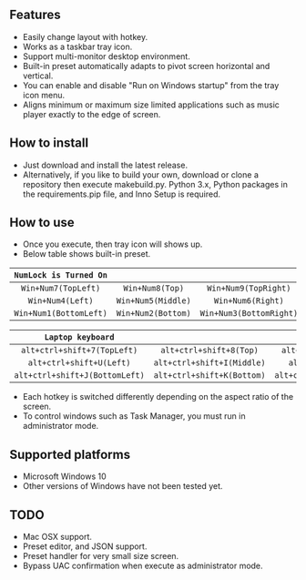 ## Features

* Easily change layout with hotkey.
* Works as a taskbar tray icon.
* Support multi-monitor desktop environment.
* Built-in preset automatically adapts to pivot screen horizontal and vertical.
* You can enable and disable "Run on Windows startup" from the tray icon menu.
* Aligns minimum or maximum size limited applications such as music player exactly to the edge of screen.

## How to install

* Just download and install the latest release.
* Alternatively, if you like to build your own, download or clone a repository then execute makebuild.py. Python 3.x, Python packages in the requirements.pip file, and Inno Setup is required.


## How to use

* Once you execute, then tray icon will shows up.
* Below table shows built-in preset.

| `NumLock is Turned On` |                    |                         |
|:----------------------:|:------------------:|:-----------------------:|
| `Win+Num7(TopLeft)`    | `Win+Num8(Top)`    | `Win+Num9(TopRight)`    |
| `Win+Num4(Left)`       | `Win+Num5(Middle)` | `Win+Num6(Right)`       |
| `Win+Num1(BottomLeft)` | `Win+Num2(Bottom)` | `Win+Num3(BottomRight)` |

| `Laptop keyboard`              |                            |                                 |
|:------------------------------:|:--------------------------:|:-------------------------------:|
| `alt+ctrl+shift+7(TopLeft)`    | `alt+ctrl+shift+8(Top)`    | `alt+ctrl+shift+9(TopRight)`    |
| `alt+ctrl+shift+U(Left)`       | `alt+ctrl+shift+I(Middle)` | `alt+ctrl+shift+O(Right)`       |
| `alt+ctrl+shift+J(BottomLeft)` | `alt+ctrl+shift+K(Bottom)` | `alt+ctrl+shift+L(BottomRight)` |

* Each hotkey is switched differently depending on the aspect ratio of the screen.
* To control windows such as Task Manager, you must run in administrator mode.

## Supported platforms

* Microsoft Windows 10
* Other versions of Windows have not been tested yet.

## TODO

* Mac OSX support.
* Preset editor, and JSON support.
* Preset handler for very small size screen.
* Bypass UAC confirmation when execute as administrator mode.
